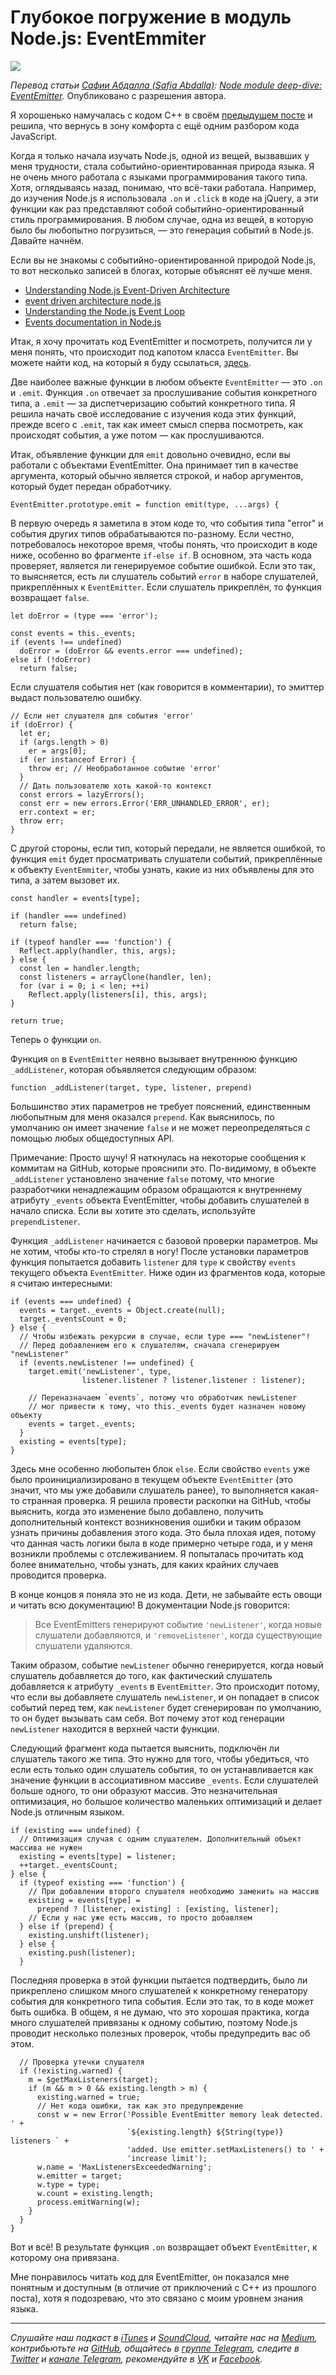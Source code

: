 # Глубокое погружение в модуль Node.js: EventEmmiter
![](https://coresites-cdn.factorymedia.com/mpora_new/wp-content/uploads/2016/12/Scuba-Diving-Courses-Beginners-PADI-BSAC-SSI-UK.jpg)

*Перевод статьи [Сафии Абдалла (Safia Abdalla)](https://twitter.com/captainsafia): [Node module deep-dive: EventEmitter](https://blog.safia.rocks/post/169618575955/node-module-deep-dive-eventemitter).* Опубликовано с разрешения автора.

Я хорошенько намучалась с кодом C++ в своём [предыдущем посте](https://blog.safia.rocks/post/169543119660/how-does-processbinding-in-node-work) и решила, что вернусь в зону комфорта с ещё одним разбором кода JavaScript.  

Когда я только начала изучать Node.js, одной из вещей, вызвавших у меня трудности, стала событийно-ориентированная природа языка. Я не очень много работала с языками программирования такого типа. Хотя, оглядываясь назад, понимаю, что всё-таки работала. Например, до изучения Node.js я использовала `.on` и `.click` в коде на jQuery, а эти функции как раз представляют собой событийно-ориентированный стиль программирования. В любом случае, одна из вещей, в которую было бы любопытно погрузиться, — это генерация событий в Node.js. Давайте начнём.

Если вы не знакомы с событийно-ориентированной природой Node.js, то вот несколько записей в блогах, которые объяснят её лучше меня.  

- [Understanding Node.js Event-Driven Architecture](https://medium.freecodecamp.org/understanding-node-js-event-driven-architecture-223292fcbc2d)
- [event driven architecture node.js](https://garywoodfine.com/event-driven-architecture-node-js/)
- [Understanding the Node.js Event Loop](http://nodesource.com/blog/understanding-the-nodejs-event-loop/)
- [Events documentation in Node.js](https://nodejs.org/api/events.html)

Итак, я хочу прочитать код EventEmitter и посмотреть, получится ли у меня понять, что происходит под капотом класса `EventEmitter`. Вы можете найти код, на который я буду ссылаться, [здесь](https://github.com/nodejs/node/blob/61b4d60c5d9694e79069b1680b3736c96a5de501/lib/events.js).

Две наиболее важные функции в любом объекте `EventEmitter` — это `.on` и `.emit`. Функция `.on`  отвечает за прослушивание события конкретного типа, а `.emit` — за диспетчеризацию событий конкретного типа. Я решила начать своё исследование с изучения кода этих функций, прежде всего с `.emit`, так как имеет смысл сперва посмотреть, как происходят события, а уже потом — как прослушиваются. 

Итак, объявление функции для `emit` довольно очевидно, если вы работали с объектами EventEmitter. Она принимает тип в качестве аргумента, который обычно является строкой, и набор аргументов, который будет передан обработчику.

```
EventEmitter.prototype.emit = function emit(type, ...args) {
```

В первую очередь я заметила в этом коде то, что события типа "error" и события других типов обрабатываются по-разному. Если честно, потребовалось некоторое время, чтобы понять, что происходит в коде ниже, особенно во фрагменте `if-else if`. В основном, эта часть кода проверяет, является ли генерируемое событие ошибкой. Если это так, то выясняется, есть ли слушатель событий `error` в наборе слушателей, прикреплённых к `EventEmitter`. Если слушатель прикреплён, то функция возвращает `false`.

```
let doError = (type === 'error');

const events = this._events;
if (events !== undefined)
  doError = (doError && events.error === undefined);
else if (!doError)
  return false;
```

Если слушателя события нет (как говорится в комментарии), то эмиттер выдаст пользователю ошибку.

```
// Если нет слушателя для события 'error'
if (doError) {
  let er;
  if (args.length > 0)
    er = args[0];
  if (er instanceof Error) {
    throw er; // Необработанное событие 'error'
  }
  // Дать пользователю хоть какой-то контекст
  const errors = lazyErrors();
  const err = new errors.Error('ERR_UNHANDLED_ERROR', er);
  err.context = er;
  throw err;
}
```
С другой стороны, если тип, который передали, не является ошибкой, то функция `emit` будет просматривать слушатели событий, прикреплённые к объекту `EventEmmiter`, чтобы узнать, какие из них объявлены для это типа, а затем вызовет их.

```
const handler = events[type];

if (handler === undefined)
  return false;

if (typeof handler === 'function') {
  Reflect.apply(handler, this, args);
} else {
  const len = handler.length;
  const listeners = arrayClone(handler, len);
  for (var i = 0; i < len; ++i)
    Reflect.apply(listeners[i], this, args);
}

return true;
```
Теперь о функции `on`.

Функция `on` в `EventEmitter` неявно вызывает внутреннюю функцию `_addListener`, которая объявляется следующим образом:

```
function _addListener(target, type, listener, prepend)
```

Большинство этих параметров не требует пояснений, единственным любопытным для меня оказался `prepend`. Как выяснилось, по умолчанию он имеет значение `false` и не может переопределяться с помощью любых общедоступных API.

Примечание: Просто шучу! Я наткнулась на некоторые сообщения к коммитам на GitHub, которые прояснили это. По-видимому, в объекте `_addListener` установлено значение `false` потому, что многие разработчики ненадлежащим образом обращаются к внутреннему атрибуту `_events` объекта EventEmitter, чтобы добавить слушателей в начало списка. Если вы хотите это сделать, используйте `prependListener`.

Функция `_addListener` начинается с базовой проверки параметров. Мы не хотим, чтобы кто-то стрелял в ногу! После установки параметров функция попытается добавить `listener` для `type` к свойству `events` текущего объекта `EventEmitter`. Ниже один из фрагментов кода, которые я считаю интересными:

```
if (events === undefined) {
  events = target._events = Object.create(null);
  target._eventsCount = 0;
} else {
  // Чтобы избежать рекурсии в случае, если type === "newListener"!
  // Перед добавлением его к слушателям, сначала сгенерируем "newListener"
  if (events.newListener !== undefined) {
    target.emit('newListener', type,
                listener.listener ? listener.listener : listener);

    // Переназначаем `events`, потому что обработчик newListener 
    // мог привести к тому, что this._events будет назначен новому объекту
    events = target._events;
  }
  existing = events[type];
}
```

Здесь мне особенно любопытен блок `else`. Если свойство `events` уже было проинициализировано в текущем объекте `EventEmitter` (это значит, что мы уже добавили слушатель ранее), то выполняется какая-то странная проверка. Я решила провести раскопки на GitHub, чтобы выяснить, когда это изменение было добавлено, получить дополнительный контекст возникновения ошибки и таким образом узнать причины добавления этого кода.  Это была плохая идея, потому что данная часть логики была в коде примерно четыре года, и у меня возникли проблемы с отслеживанием. Я попыталась прочитать код более внимательно, чтобы узнать, для каких крайних случаев проводится проверка. 

В конце концов я поняла это не из кода. Дети, не забывайте есть овощи и читать всю документацию! В документации Node.js говорится:

> Все EventEmitters генерируют событие `'newListener'`, когда новые слушатели добавляются, и `'removeListener'`, когда существующие слушатели удаляются.

Таким образом, событие `newListener` обычно генерируется, когда новый слушатель добавляется до того, как фактический слушатель добавляется к атрибуту `_events` в `EventEmitter`. Это происходит потому, что если вы добавляете слушатель `newListener`, и он попадает в список событий перед тем, как `newListener` будет сгенерирован по умолчанию, то он будет вызывать сам себя. Вот почему этот код генерации `newListener` находится в верхней части функции.

Следующий фрагмент кода пытается выяснить, подключён ли слушатель такого же типа. Это нужно для того, чтобы убедиться, что если есть только один слушатель события, то он устанавливается как значение функции в ассоциативном массиве `_events`. Если слушателей больше одного, то они образуют массив. Это незначительная оптимизация, но большое количество маленьких оптимизаций и делает Node.js отличным языком.

```
if (existing === undefined) {
  // Оптимизация случая с одним слушателем. Дополнительный объект массива не нужен
  existing = events[type] = listener;
  ++target._eventsCount;
} else {
  if (typeof existing === 'function') {
    // При добавлении второго слушателя необходимо заменить на массив
    existing = events[type] =
      prepend ? [listener, existing] : [existing, listener];
    // Если у нас уже есть массив, то просто добавляем
  } else if (prepend) {
    existing.unshift(listener);
  } else {
    existing.push(listener);
  }
```

Последняя проверка в этой функции пытается подтвердить, было ли прикреплено слишком много слушателей к конкретному генератору события для конкретного типа события. Если это так, то в коде может быть ошибка. В общем, я не думаю, что это хорошая практика, когда много слушателей привязаны к одному событию, поэтому Node.js проводит несколько полезных проверок, чтобы предупредить вас об этом.

```
  // Проверка утечки слушателя
  if (!existing.warned) {
    m = $getMaxListeners(target);
    if (m && m > 0 && existing.length > m) {
      existing.warned = true;
      // Нет кода ошибки, так как это предупреждение
      const w = new Error('Possible EventEmitter memory leak detected. ' +
                          `${existing.length} ${String(type)} listeners ` +
                          'added. Use emitter.setMaxListeners() to ' +
                          'increase limit');
      w.name = 'MaxListenersExceededWarning';
      w.emitter = target;
      w.type = type;
      w.count = existing.length;
      process.emitWarning(w);
    }
  }
}
```

Вот и всё! В результате функция `.on` возвращает объект `EventEmitter`, к которому она привязана.

Мне понравилось читать код для EventEmitter, он показался мне понятным и доступным (в отличие от приключений с C++ из прошлого поста), хотя я подозреваю, что это связано с моим уровнем знания языка.
- - - -

*Слушайте наш подкаст в [iTunes](https://itunes.apple.com/ru/podcast/девшахта/id1226773343) и [SoundCloud](https://soundcloud.com/devschacht), читайте нас на [Medium](https://medium.com/devschacht), контрибьютьте на [GitHub](https://github.com/devSchacht), общайтесь в [группе Telegram](https://t.me/devSchacht), следите в [Twitter](https://twitter.com/DevSchacht) и [канале Telegram](https://t.me/devSchachtChannel), рекомендуйте в [VK](https://vk.com/devschacht) и [Facebook](https://www.facebook.com/devSchacht).*